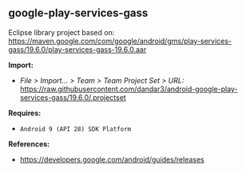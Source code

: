 ## google-play-services-gass

Eclipse library project based on:<br/>
https://maven.google.com/com/google/android/gms/play-services-gass/19.6.0/play-services-gass-19.6.0.aar

**Import:**
- _File > Import... > Team > Team Project Set > URL:_<br/>
  https://raw.githubusercontent.com/dandar3/android-google-play-services-gass/19.6.0/.projectset

**Requires:**
- `Android 9 (API 28) SDK Platform`

**References:**
- https://developers.google.com/android/guides/releases